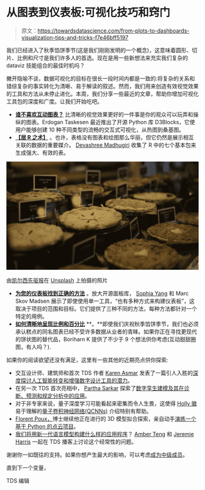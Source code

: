 # 从图表到仪表板:可视化技巧和窍门

> 原文：<https://towardsdatascience.com/from-plots-to-dashboards-visualization-tips-and-tricks-f7e46bff5197>

我们已经进入了秋季馅饼季节(这是我们刚刚发明的一个概念)，这意味着圆形、切片、比例和尺寸是我们许多人的首选。现在是用一些新想法来充实我们复杂的 dataviz 技能组合的最佳时机吗？

撇开隐喻不谈，数据可视化的目标在很长一段时间内都是一致的:将复杂的关系和错综复杂的事实转化为清晰、易于解读的叙述。然而，我们用来创造有效视觉效果的工具和方法从未停止进化。本周，我们分享一些最近的文章，帮助你增加可视化工具包的深度和广度。让我们开始吃吧。

*   [**谁不喜欢互动图表？**](/d3blocks-the-python-library-to-create-interactive-and-standalone-d3js-charts-3dda98ce97d4) 比清晰的视觉效果更好的一件事是你的观众可以玩弄和操纵的图表。Erdogan Taskesen 最近推出了开源 Python 库 D3Blocks，它使用户能够创建 10 种不同类型的流畅的交互式可视化，从热图到桑基图。
*   [**【居 R 之术】**](/top-7-packages-for-making-beautiful-tables-in-r-7683d054e541) 。也许，表格没有图表和绘图那么华丽，但它仍然是展示相互关联的数据的重要媒介。 [Devashree Madhugiri](https://medium.com/u/229c74cc04ba?source=post_page-----f7e46bff5197--------------------------------) 收集了 R 中的七个基本包来生成强大、有效的表。

![](img/b95d686110d4b9bd89b7dc852558e7a1.png)

由[凯尔西先驱报](https://unsplash.com/@kelcieherald?utm_source=medium&utm_medium=referral)在 [Unsplash](https://unsplash.com?utm_source=medium&utm_medium=referral) 上拍摄的照片

*   [**为您的仪表板找到正确的方法**](/3-ways-to-build-a-panel-visualization-dashboard-6e14148f529d) 。放大开源面板库， [Sophia Yang](https://medium.com/u/ae9cae9cbcd2?source=post_page-----f7e46bff5197--------------------------------) 和 Marc Skov Madsen 展示了即使使用单一工具，“也有多种方式来构建仪表板”，这取决于项目的范围和目标。它们提供了三种不同的方法，每种方法都针对一个特定的用例。
*   [**如何清晰地呈现比例和百分比**](/9-visualizations-to-show-proportions-or-percentages-instead-of-a-pie-chart-4e8d81617451) **。**即使我们庆祝秋季馅饼季节，我们也必须承认糕点的同名图表已经不受许多数据从业者的青睐。如果你正在寻找更现代的饼状图的替代品，Boriharn K 提供了不少于 9 个想法供你考虑(互动甜甜圈图，有人吗？).

如果你的阅读欲望还没有满足，这里有一些其他的近期亮点供你探索:

*   交互设计师、建筑师和首次 TDS 作者 [Karen Asmar](https://medium.com/u/52bc6416229d?source=post_page-----f7e46bff5197--------------------------------) 发表了一篇引人入胜的[深度探讨人工智能转变和增强数字设计工具的潜力](/computational-creativity-6a5d77b3ed12)。
*   在另一次 TDS 首次亮相中， [Partha Sarkar](https://medium.com/u/2f81da0962ea?source=post_page-----f7e46bff5197--------------------------------) 探索了[数字孪生建模及其在诊断、预测和规定分析中的应用](/digital-twin-modeling-using-machine-learning-and-constrained-optimization-401187f2a382)。
*   对于非专家来说，量子深度学习可能看起来密集而令人生畏，这使得 [Holly 徽](https://medium.com/u/c65267583a74?source=post_page-----f7e46bff5197--------------------------------)易于理解的[量子卷积神经网络(QCNNs)](/quantum-deep-learning-a-quick-guide-to-quantum-convolutional-neural-networks-d65284e21fc4) 介绍特别有帮助。
*   [Florent Poux，](https://medium.com/u/8ba7bf4ad784?source=post_page-----f7e46bff5197--------------------------------)博士继续他正在进行的 3D 模型拟合探索，亲自动手[演练一个基于 Python 的点云项目](/3d-model-fitting-for-point-clouds-with-ransac-and-python-2ab87d5fd363)。
*   [我们将用新一代语言模型构建什么样的应用程序](/building-apps-with-a-new-generation-of-language-models-6e1e8ae6038c)？ [Amber Teng](https://medium.com/u/2a58d8e73e5a?source=post_page-----f7e46bff5197--------------------------------) 和 [Jeremie Harris](https://medium.com/u/59564831d1eb?source=post_page-----f7e46bff5197--------------------------------) 一起在 TDS 播客上讨论这个经常性的问题。

谢谢你一如既往的支持。如果你想产生最大的影响，可以考虑[成为中级成员](https://bit.ly/tds-membership)。

直到下一个变量，

TDS 编辑